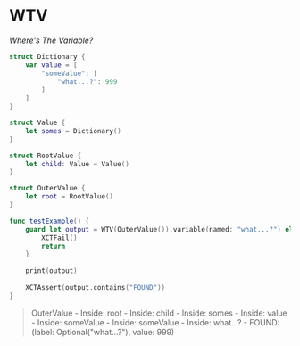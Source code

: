 # WTV

*Where's The Variable?*


```swift
struct Dictionary {
    var value = [
        "someValue": [
            "what...?": 999
        ]
    ]
}

struct Value {
    let somes = Dictionary()
}

struct RootValue {
    let child: Value = Value()
}

struct OuterValue {
    let root = RootValue()
}

func testExample() {
    guard let output = WTV(OuterValue()).variable(named: "what...?") else {
        XCTFail()
        return
    }
    
    print(output)
    
    XCTAssert(output.contains("FOUND"))
}
```

> OuterValue - Inside: root - Inside: child - Inside: somes - Inside: value - Inside: someValue - Inside: someValue - Inside: what...? - FOUND: (label: Optional("what...?"), value: 999)
